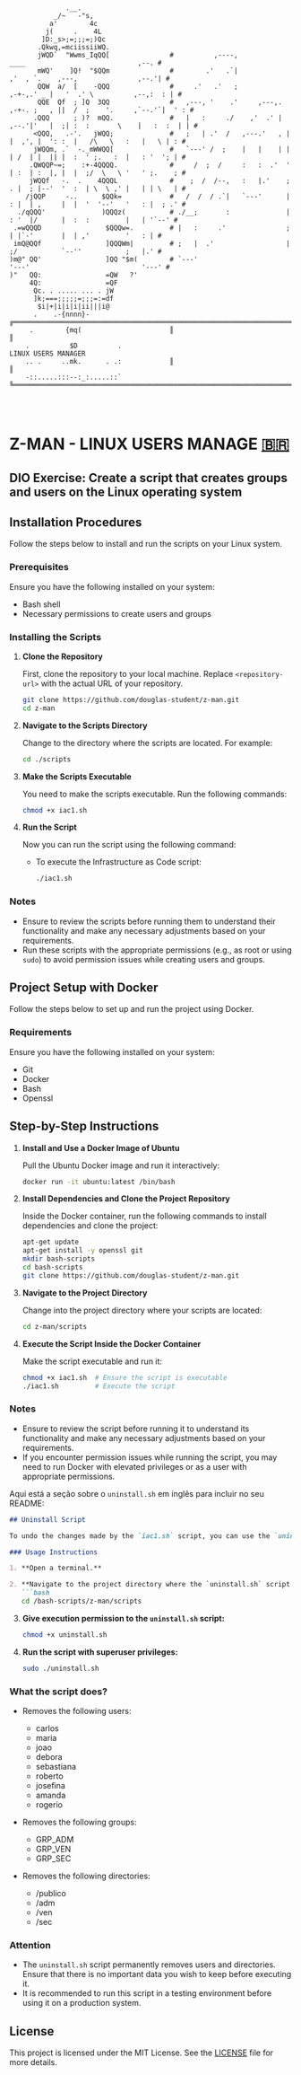 ```


              .__.                      
           _/~   -"s,                   
          a'        4c                  
         j(     .    4L                 
        ]D:_s>;=;;;=;)Qc                
       .Qkwq,=mciissiiWQ.               
       jWQD`  "Wwms_IqQQ[               #          ,----,                      ____                            ,--. #
       mWQ'    ]Q!  "$QQm               #        .'   .`|                    ,'  , `.    ,---,               ,--.'| #
       QQW  a/  [    -QQQ               #     .'   .'   ;                 ,-+-,.' _ |   '  .' \          ,--,:  : | #
       QQE  Qf  ; ]Q  3QQ               #   ,---, '    .'     ,---,.   ,-+-. ;   , ||  /  ;    '.     ,`--.'`|  ' : #
      .QQQ      ; )?  mQQ.              #   |   :     ./    ,'  .' |  ,--.'|'   |  ;| :  :       \    |   :  :  | | #
      <QQQ,   .-'.   jWQQ;              #   ;   | .'  /   ,---.'   , |   |  ,', |  ': :  |   /\   \   :   |   \ | : #
      jWQQm, .`  -._mWWQQ[              #   `---' /  ;    |   |    | |   | /  | |  || |  :  ' ;.   :  |   : '  '; | #
     .QWQQP~=;    :+-4QQQQ.             #     /  ;  /     :   :  .'  '   | :  | :  |, |  |  ;/  \   \ '   ' ;.    ; #
     jWQQf   -.  .    4QQQL             #    ;  /  /--,   :   |.'    ;   . |  ; |--'  '  :  | \  \ ,' |   | | \   | #
    /jQQP     -..      $QQk=            #   /  /  / .`|   `---'      |   : |  | ,     |  |  '  '--'   '   : |  ; .' #
  ./qQQQ'              )QQQz(           # ./__;       :              |   : '  |/      |  :  :         |   | '`--' #
 .=wQQQD                $QQQw=.         # |   :     .'               ;   | |`-'       |  | ,'         '   : | #
 imQ@QQf                ]QQQWm|         # ;   |  .'                  |   ;/           `--''           ;   |.' #
)m@" QQ'                ]QQ "$m(        # `---'                      '---'                            '---' #
)"   QQ:                =QW   ?'        
     4Q:                =QF             
      Qc. . ..... ... . jW              
      ]k;===;;;;;=;;;=:=df              
       $i|+|i|i|i|ii|||i@               
      .    .-{nnnn}-                    ╔═══════════════════════════════════════════════════════════════════════════╗
     .        {mq(                      ║                                                                           ║
    .          $D          .                                      LINUX USERS MANAGER
    .. .     ..mk.      . .:            ║                                                                           ║
    -::.....:::--:_:.....::`            ╚═══════════════════════════════════════════════════════════════════════════╝
                                        
                                        


```
# Z-MAN - LINUX USERS MANAGE [:brazil:](LEIAME.md)
## DIO Exercise: Create a script that creates groups and users on the Linux operating system

## Installation Procedures

Follow the steps below to install and run the scripts on your Linux system.

### Prerequisites

Ensure you have the following installed on your system:
- Bash shell
- Necessary permissions to create users and groups

### Installing the Scripts

1. **Clone the Repository**

   First, clone the repository to your local machine. Replace `<repository-url>` with the actual URL of your repository.

   ```bash
   git clone https://github.com/douglas-student/z-man.git
   cd z-man
   ```

2. **Navigate to the Scripts Directory**

   Change to the directory where the scripts are located. For example:

   ```bash
   cd ./scripts
   ```

3. **Make the Scripts Executable**

   You need to make the scripts executable. Run the following commands:

   ```bash
   chmod +x iac1.sh
   ```

4. **Run the Script**

   Now you can run the script using the following command:

   - To execute the Infrastructure as Code script:
     ```bash
     ./iac1.sh
     ```

### Notes

- Ensure to review the scripts before running them to understand their functionality and make any necessary adjustments based on your requirements.
- Run these scripts with the appropriate permissions (e.g., as root or using `sudo`) to avoid permission issues while creating users and groups.

## Project Setup with Docker

Follow the steps below to set up and run the project using Docker.

### Requirements

Ensure you have the following installed on your system:

- Git
- Docker
- Bash
- Openssl

## Step-by-Step Instructions

1. **Install and Use a Docker Image of Ubuntu**

   Pull the Ubuntu Docker image and run it interactively:

   ```bash
   docker run -it ubuntu:latest /bin/bash
   ```

2. **Install Dependencies and Clone the Project Repository**

   Inside the Docker container, run the following commands to install dependencies and clone the project:

   ```bash
   apt-get update
   apt-get install -y openssl git
   mkdir bash-scripts
   cd bash-scripts
   git clone https://github.com/douglas-student/z-man.git
   ```

3. **Navigate to the Project Directory**

   Change into the project directory where your scripts are located:

   ```bash
   cd z-man/scripts
   ```

4. **Execute the Script Inside the Docker Container**

   Make the script executable and run it:

   ```bash
   chmod +x iac1.sh  # Ensure the script is executable
   ./iac1.sh         # Execute the script
   ```

### Notes

- Ensure to review the script before running it to understand its functionality and make any necessary adjustments based on your requirements.
- If you encounter permission issues while running the script, you may need to run Docker with elevated privileges or as a user with appropriate permissions.



Aqui está a seção sobre o `uninstall.sh` em inglês para incluir no seu README:

```markdown
## Uninstall Script

To undo the changes made by the `iac1.sh` script, you can use the `uninstall.sh` script. This script will remove the users, groups, and directories that were created during the execution of `iac1.sh`.

### Usage Instructions

1. **Open a terminal.**

2. **Navigate to the project directory where the `uninstall.sh` script is located.**
   ```bash
   cd /bash-scripts/z-man/scripts
   ```

3. **Give execution permission to the `uninstall.sh` script:**
   ```bash
   chmod +x uninstall.sh
   ```

4. **Run the script with superuser privileges:**
   ```bash
   sudo ./uninstall.sh
   ```

### What the script does?

- Removes the following users:
  - carlos
  - maria
  - joao
  - debora
  - sebastiana
  - roberto
  - josefina
  - amanda
  - rogerio

- Removes the following groups:
  - GRP_ADM
  - GRP_VEN
  - GRP_SEC

- Removes the following directories:
  - /publico
  - /adm
  - /ven
  - /sec

### Attention

- The `uninstall.sh` script permanently removes users and directories. Ensure that there is no important data you wish to keep before executing it.
- It is recommended to run this script in a testing environment before using it on a production system.

## License

This project is licensed under the MIT License. See the [LICENSE](./LICENSE) file for more details.
